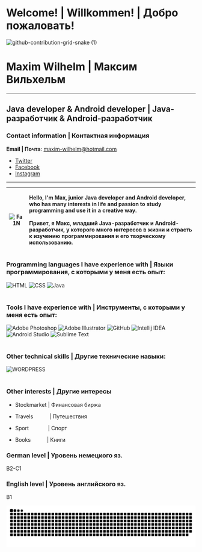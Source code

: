# Welcome! | Willkommen! | Добро пожаловать! 
![github-contribution-grid-snake (1)](https://user-images.githubusercontent.com/69854595/201497399-2e0a2af5-9a88-4297-96df-d6dea0d89153.gif)

# Maxim Wilhelm | Максим Вильхельм

***
## Java developer & Android developer | Java-разработчик & Android-разработчик


### **Contact information | Контактная информация**
**Email | Почта**: maxim-wilhelm@hotmail.com
* <a href="https://twitter.com/maxisssrude/">Twitter</a>
* <a href="https://www.facebook.com/maxisssrude">Facebook</a>
* <a href="https://www.instagram.com/maxisss.ru.de/">Instagram</a>


  
***

![Fa1N](https://user-images.githubusercontent.com/69854595/201501421-ef01f5b9-fe99-452e-957f-afad366122ab.jpg) | <p align="left"> Hello, I'm Max, junior Java developer and Android developer, who has many interests in life and passion to study programming and use it in a creative way. <br> <br> Привет, я Макс, младший Java-разработчик и Android-разработчик, у которого много интересов в жизни и страсть к изучению программирования и его творческому использованию.</p>
 ------------ | -------------

### Programming languages I have experience with | Языки программирования, с которыми у меня есть опыт:
<div >
<img src="https://user-images.githubusercontent.com/69854595/201545725-d6c33f98-572a-4323-a7aa-9bbfdd06e9a2.jpg" alt="HTML" height="95">
<img src="https://user-images.githubusercontent.com/69854595/201545753-6a66aed1-da44-4b17-913a-24d27de21b8a.jpg" alt="CSS" height="95">
<img src="https://user-images.githubusercontent.com/69854595/201545779-b541ef35-9c2a-4db6-920e-2409f8e6c3ce.jpg" alt="Java" height="95">
</div>
<br>

### Tools I have experience with | Инструменты, с которыми у меня есть опыт:
<div>
<img src="https://user-images.githubusercontent.com/69854595/201545846-c32aa67b-7598-4a11-8b20-0f9ee84ac605.jpg" alt="Adobe Photoshop" height="140">
<img src="https://user-images.githubusercontent.com/69854595/201545888-b95d7db5-30cb-4560-8670-65d9816064b3.jpg" alt="Adobe Illustrator" height="140">
<img src="https://user-images.githubusercontent.com/69854595/201545925-120ff694-5eb4-482d-8cc1-5971a31b5169.jpg" alt="GitHub" height="140">
<img src="https://user-images.githubusercontent.com/69854595/201545985-1b3d76a9-94d9-4568-9009-6a7f94267d05.jpg" alt="Intellij IDEA" height="140">
<img src="https://user-images.githubusercontent.com/69854595/201546035-bcc074c1-92a6-4cdb-9b24-690597aa815a.jpg" alt="Android Studio" height="140">
<img src="https://user-images.githubusercontent.com/69854595/201546067-f5e540f1-5730-4f86-8998-eebf59d3c028.jpg" alt="Sublime Text" height="140">
</div>
<br>

### Other technical skills | Другие технические навыки:
<div> 
<img src="https://user-images.githubusercontent.com/69854595/201546098-0810407d-d9cb-444e-9c93-5558f439073f.jpg" alt="WORDPRESS" height="95">   
</div>
<br>

### Other interests | Другие интересы
* Stockmarket | Финансовая биржа

* Travels &nbsp; &nbsp; &nbsp; &nbsp; &nbsp; | Путешествия

* Sport &nbsp; &nbsp; &nbsp; &nbsp; &nbsp; &nbsp; | Спорт

* Books &nbsp; &nbsp; &nbsp; &nbsp; &nbsp; | Книги 

### German level | Уровень немецкого яз.
B2-C1

### English level | Уровень английского яз.
B1

![](https://github.com/Platane/snk/raw/output/github-contribution-grid-snake.svg)
